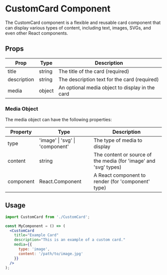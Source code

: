 # CustomCard Component

The CustomCard component is a flexible and reusable card component that can display various types of content, including text, images, SVGs, and even other React components.

## Props

| Prop | Type | Description |
|------|------|-------------|
| title | string | The title of the card (required) |
| description | string | The description text for the card (required) |
| media | object | An optional media object to display in the card |

### Media Object

The media object can have the following properties:

| Property | Type | Description |
|----------|------|-------------|
| type | 'image' \| 'svg' \| 'component' | The type of media to display |
| content | string | The content or source of the media (for 'image' and 'svg' types) |
| component | React.Component | A React component to render (for 'component' type) |

## Usage

```jsx
import CustomCard from './CustomCard';

const MyComponent = () => (
  <CustomCard
    title="Example Card"
    description="This is an example of a custom card."
    media={{
      type: 'image',
      content: '/path/to/image.jpg'
    }}
  />
);